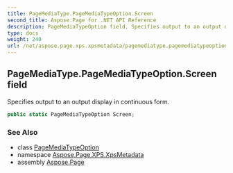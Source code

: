 ```yaml
---
title: PageMediaType.PageMediaTypeOption.Screen
second_title: Aspose.Page for .NET API Reference
description: PageMediaTypeOption field. Specifies output to an output display in continuous form
type: docs
weight: 240
url: /net/aspose.page.xps.xpsmetadata/pagemediatype.pagemediatypeoption/screen/
---
```

## PageMediaType.PageMediaTypeOption.Screen field

Specifies output to an output display in continuous form.

```csharp
public static PageMediaTypeOption Screen;
```

### See Also

* class [PageMediaTypeOption](../)
* namespace [Aspose.Page.XPS.XpsMetadata](../../pagemediatype.pagemediatypeoption/)
* assembly [Aspose.Page](../../../)


